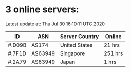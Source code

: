 # 3 online servers:

Latest update at: Thu Jul 30 16:10:11 UTC 2020

| ID | ASN | Server Country | Online |
| -- | --- | -------------- | ------ |
| #.D09B | AS174 | United States | 21 hrs |
| #.7F1D | AS63949 | Singapore | 251 hrs |
| #.2A79 | AS63949 | Japan | 1 hrs |

